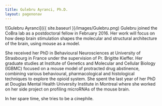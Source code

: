 ```yaml
---
title: Gulebru Ayranci, Ph.D.
layout: pagenonav
---
```

![Gulebru Ayranci]({{ site.baseurl }}/images/Gulebru.png)
Gulebru joined the CoBra lab as a postdoctoral fellow in February 2016. Her work will focus on how deep brain stimulation shapes the molecular and structural architecture of the brain, using mouse as a model.

She received her PhD in Behavioural Neurosciences at University of Strasbourg in France under the supervision of Pr. Brigitte Kieffer. Her graduate studies at Institute of Genetics and Molecular and Cellular Biology (IGBMC) focused on a mouse model of protracted drug abstinence, combining various behavioural, pharmacological and histological techniques to explore the opioid system. She spent the last year of her PhD at Douglas Mental Health University Institute in Montreal where she worked on her side project on profiling microRNAs of the mouse brain.

In her spare time, she tries to be a cinephile.
